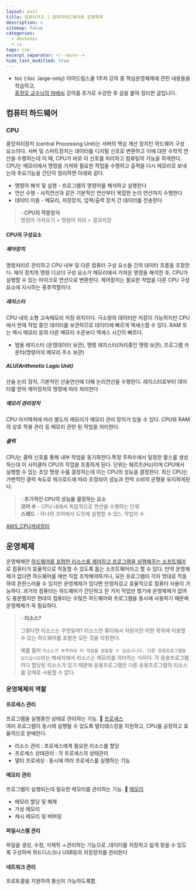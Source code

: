 ```yaml
---
layout: post
title: 컴퓨터구조 | 컴퓨터하드웨어와 운영체제
description: >
sitemap: false
categories: 
  - devnotes
  - cs
tags: cse
excerpt_separator: <!--more-->
hide_last_modified: true
---
```

* toc
{:toc .large-only}
이어드림스쿨 1주차 강의 중 핵심운영체제에 관한 내용들을 학습하고, <Br>[홍정모 교수님의 따배씨](https://www.youtube.com/playlist?list=PLNfg4W25Tapyl6ahul_8VS_8Tx3_egcTI) 강의를 추가로 수강한 후 살을 붙여 정리한 글입니다. 



<!--more-->

## 컴퓨터 하드웨어

### CPU

중앙처리장치 (central Processing Unit)는 서버의 핵심 계산 장치인 하드웨어 구성 요소이다. 서버 및 스마트장치는 데이터를 디지털 신호로 변환하고 이에 대한 수학적 연산을 수행하는데 이 때, CPU가 바로 이 신호를 처리하고 컴퓨팅의 기능을 하게한다. CPU는 메모리에서 명령을 가져와 필요한 작업을 수행하고 출력을 다시 메모리로 보내는데 주요기능을 간단히 정리하면 아래와 같다.

- 명령어 해석 및 실행 - 프로그램의 명령어를 해석하고 실행한다
- 연산 수행 - 사칙연산과 같은 기본적인 연산부터 복잡한 논리 연산까지 수행한다
- 데이터 이동 - 메모리, 저장장치, 입력/출력 장치 간 데이터를 전송한다

> 💡**CPU의 작동방식**<br>명렁어 가져오기 > 명령어 처리 > 결과저장 

#### CPU의 구성요소

##### 제어장치 

명령처리르 관리하고 CPU 내부 및 다른 컴퓨터 구성 요소들 간의 데이터 흐름을 조정한다. 제어 장치의 명령 디코더 구성 요소가 메모리에서 가져온 명령을 해석한 후, CPU가 실행할  수 있는 마이크로 연산으로 변환한다. 제어장치는 필요한 작업을 다른 CPU 구성요소에 지시하는 중추역할이다.

##### 레지스터

CPU 내의 소형 고속메모리 저장 위치이다. 극소량의 데이터만 저장이 가능하지만 CPU에서 현재 작업 중인 데이터를 보관하므로 데이터에 빠르게 엑세스할 수 있다. RAM 또는 캐시 메모리 등의 다른 메모리 수준보다 액세스 시간이 빠르다.

- 범용 레지스터 (운영데이터 보관), 명령 레지스터(처리중인 명령 보관), 프로그램 카운터(명령어의 메모리 주소 보관)

##### ALU(Arithmetic Logic Unit)

산술 논리 장치, 기본적인 산술연산에 더해 논리연산을 수행한다. 레지스터로부터 데이터를 받아 제어장치의 명령에 따라 처리한다

##### 메모리 관리장치

CPU 아키텍쳐에 따라 별도의 메모리가 메모리 관리 장치가 있을 수 있다. CPU와 RAM의 상호 작용 관리 등 메모리 관련 된 작업을 처리한다.

##### 클럭

CPU는 클럭 신호를 통해 내부 작업을 동기화한다.특정 주파수에서 일정한 팔스를 생성하는데 이 사이클이 CPU의 작업을 조종하게 된다. 단위는 헤르츠(Hz)이며 CPU에서 실행할 수 있는 초당 명령 수를 결정하는데 이는 CPU의 성능을 결정한다. 최신 CPU는 가변적인 클럭 속도로 워크로드에 따라 조정되어 성능과 전력 소비의 균형을 유지하게된다.

> 💡**추가적인 CPU의 성능을 결정하는 요소**<br>**코어 수** - CPU 내에서 독립적으로 연산을 수행하는 단위 <br>**스레드** - 하나의 코어에서 도잇에 실행할 수 있느 작업의 수

[AWS_CPU개념정리](https://aws.amazon.com/ko/what-is/cpu/)



## 운영체제

운영체제란 <u>하드웨어를 포함한 리소스를 제어하고 프로그램을 실행해주는 소프트웨어</u>로 컴퓨터가 효율적으로 작동할 수 있도록 돕는 소프트웨어라고 할 수 있다. 만약 운영체제가 없다면 하드웨어를 매번 직접 조작해야하거나, 모든 프로그램이 각자 멋대로 작동하여 혼란스러울 수 있지만 운영체제가 있다면 안정저깅고 효율적으로 컴퓨터 사용이 가능하다. 과거의 컴퓨터는 하드웨어가 간단하고 한 가지 작업만 했기에 운영체제가 없어도 충분했지만 현대의 컴퓨터는 수많은 하드웨어와 프로그램을 동시에 사용하기 때문에 운영체제가 꼭 필요하다.

> 💡**리소스?** 
>
> 그렇다면 리소스는 무엇일까? 리소스란 퓨터에서 자원이란 어떤 목적에 이용할 수 있는 하드웨어를 포함한 모든 것을 지칭한다. 
>
> 예를 들어 `리소스가 부족하여 이 작업을 완료할 수 없습니니다. 다른 응용프로그램을 닫으십시오`라는 메세지에서 리소스는 메모리를 의미하는 식이다. 각 응용프로그램마다 할당된 리소스가 있기 때문에 응용프로그램은 다른 응용프로그램의 리소스를 강제로 사용할 수 없다.

### 운영체제의 역할

#### 프로세스 관리

프로그램을 실행중인 상태로 관리하는 기능.  📎 [프로세스](/cse/2025-03-19-cse-3프로세스/)<br>여러 프로그램이 동시에 실행될 수 있도록 멀티태스킹을 지원하고, CPU를 공정하고 효율적으로 분배한다.

- 리소스 관리 : 프로세스에게 필요한 리소스를 할당
- 프로세스 상태관리 : 각 프로세스의 상태관리
- 멀티 프로세싱 : 동시에 여러 프로세스를 실행하는 기능

#### 메모리 관리

프로그램이 실행되는데 필요한 메모리를 관리하는 기능. 📎 [메모리](/cse/2025-03-19-cse-4메모리/)

- 메모리 할당 및 해제
- 가상 메모리
- 캐시 메모리 및 버퍼링

#### 파일시스템 관리

파일을 생성, 수정, 삭제학 ㅗ관리하는 기능으로 ,데이터를 저장하고 쉽게 찾을 수 있도록 구성하며 하드디스크나 USB등의 저장장치를 관리한다

#### 네트워크 관리

프로토콜을 지원하여 통신이 가능하도록함.

